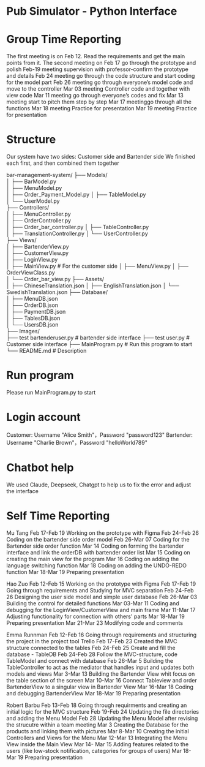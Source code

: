 # Pub Simulator - Python Interface



# Group Time Reporting
The first meeting is on Feb 12. Read the requirements and get the main points from it.
The second meeting on Feb 17 go through the prototype and polish
Feb-19 meeting supervision with professor-confirm the prototype and details
Feb 24 meeting go through the code structure and start coding for the model part
Feb 26 meeting go through everyone’s model code and move to the controller
Mar 03 meeting Controller code and together with view code
Mar 11  meeting go through everyone’s codes and fix
Mar 13  meeting start to pitch them step by step
Mar 17 meetinggo through all the functions
Mar 18 meeting Practice for presentation
Mar 19 meeting Practice for presentation

# Structure
Our system have two sides: Customer side and Bartender side
We finished each first, and then combined them together

bar-management-system/
├── Models/                     
│   ├── BarModel.py            
│   ├── MenuModel.py           
│   ├── Order_Payment_Model.py 
│   ├── TableModel.py          
│   └── UserModel.py           
├── Controllers/                
│   ├── MenuController.py      
│   ├── OrderController.py     
│   ├── Order_bar_controller.py
│   ├── TableController.py     
│   ├── TranslationController.py 
│   └── UserController.py      
├── Views/                      
│   ├── BartenderView.py       
│   ├── CustomerView.py        
│   ├── LoginView.py           
│   ├── MainView.py            # For the customer side
│   ├── MenuView.py
│   ├── OrderViewClass.py       
│   └── Order_bar_view.py
├── Assets/                     
│   ├── ChineseTranslation.json 
│   ├── EnglishTranslation.json 
│   └── SwedishTranslation.json 
├── Database/                   
│   ├── MenuDB.json            
│   ├── OrderDB.json           
│   ├── PaymentDB.json        
│   ├── TablesDB.json          
│   └── UsersDB.json           
├── Images/               
├── test bartenderuser.py   # bartender side interface
├── test user.py    # Customer side interface
├── MainProgram.py             # Run this program to start
└── README.md                   # Description

# Run program
Please run MainProgram.py to start

# Login account
Customer: 
Username "Alice Smith"，Password "password123"
Bartender:
Username "Charlie Brown"，Password "helloWorld789"

# Chatbot help
We used Claude, Deepseek, Chatgpt to help us to fix the error and adjust the interface

# Self Time Reporting
Mu Tang
Feb 17-Feb 19 Working on the prototype with Figma
Feb 24-Feb 26 Coding on the bartender side order model
Feb 26-Mar 07 Coding for the Bartender side order function
Mar 14 Coding on forming the bartender interface and link the orderDB with bartender order list
Mar 15 Coding on creating the main view for the program
Mar 16 Coding on adding the language switching function
Mar 18 Coding on adding the UNDO-REDO function
Mar 18-Mar 19 Preparing presentation

Hao Zuo
Feb 12-Feb 15 Working on the prototype with Figma
Feb 17-Feb 19 Going through requirements and Studying for MVC separation
Feb 24-Feb 26 Designing the user side model and simple user database
Feb 26-Mar 03 Building the control for detailed functions
Mar 03-Mar 11 Coding and debugging for the LoginView/CustomerView and main frame
Mar 11-Mar 17 Adjusting functionality for connection with others' parts
Mar 18-Mar 19 Preparing presentation
Mar 21-Mar 23 Modifying code and comments

Emma Runnman 
Feb 12-Feb 16 Going through requirements and structuring the project in the project tool Trello
Feb 17-Feb 23 Created the MVC structure connected to the tables
Feb 24-Feb 25 Create and fill the database - TableDB
Feb 24-Feb 28 Follow the MVC-structure, code TableModel and connect with database
Feb 26-Mar 5 Building the TableController to act as the mediator that handles input and updates both models and views
Mar 3-Mar 13 Building the Bartender View whit focus on the table section of the screen
Mar 10-Mar 16 Connect Tableview and order BartenderView to a singular view in Bartender View
Mar 16-Mar 18 Coding and debugging BartenderView
Mar 18-Mar 19 Preparing presentation

Robert Barbu
Feb 13-Feb 18 Going through requirments and creating an initial logic for the MVC structure
Feb 19-Feb 24 Updating the file directories and adding the Menu Model
Feb 28 Updating the Menu Model after revising the strucutre within a team meeting
Mar 3 Creating the Database for the products and linking them with pictures
Mar 8-Mar 10 Creating the initial Controllers and Views for the Menu
Mar 12-Mar 13 Integrating the Menu View inside the Main View
Mar 14- Mar 15 Adding features related to the users (like low-stock notification, categories for groups of users)
Mar 18-Mar 19 Preparing presentation


